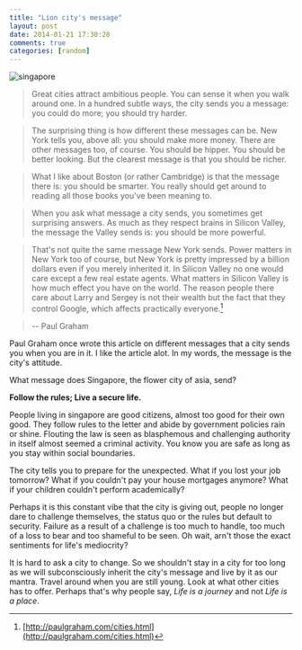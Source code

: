 ```yaml
---
title: "Lion city's message"
layout: post
date: 2014-01-21 17:30:28
comments: true
categories: [random]
---
```

![singapore](http://i1113.photobucket.com/albums/k508/houguochen/singapore.jpg)

> Great cities attract ambitious people. You can sense it when you walk around one. In a hundred subtle ways, the city sends you a message: you could do more; you should try harder.

> The surprising thing is how different these messages can be. New York tells you, above all: you should make more money. There are other messages too, of course. You should be hipper. You should be better looking. But the clearest message is that you should be richer.

> What I like about Boston (or rather Cambridge) is that the message there is: you should be smarter. You really should get around to reading all those books you've been meaning to.

> When you ask what message a city sends, you sometimes get surprising answers. As much as they respect brains in Silicon Valley, the message the Valley sends is: you should be more powerful.

> That's not quite the same message New York sends. Power matters in New York too of course, but New York is pretty impressed by a billion dollars even if you merely inherited it. In Silicon Valley no one would care except a few real estate agents. What matters in Silicon Valley is how much effect you have on the world. The reason people there care about Larry and Sergey is not their wealth but the fact that they control Google, which affects practically everyone.[^1]


> -- Paul Graham

Paul Graham once wrote this article on different messages that a city sends you when you are in it. I like the article alot. 
In my words, the message is the city's attitude.

What message does Singapore, the flower city of asia, send? 

**Follow the rules; Live a secure life.**

People living in singapore are good citizens, almost too good for their own good. They follow rules to the letter and abide by government policies rain or shine. Flouting the law is seen as blasphemous and challenging authority in itself almost seemed a criminal activity. You know you are safe as long as you stay within social boundaries.

The city tells you to prepare for the unexpected. What if you lost your job tomorrow? What if you couldn't pay your house mortgages anymore? What if your children couldn't perform academically?

Perhaps it is this constant vibe that the city is giving out, people no longer dare to challenge themselves, the status quo or the rules but default to security. Failure as a result of a challenge is too much to handle, too much of a loss to bear and too shameful to be seen. Oh wait, arn't those the exact sentiments for life's mediocrity? 

It is hard to ask a city to change. So we shouldn't stay in a city for too long as we will subconsciously inherit the city's message and live by it as our mantra. Travel around when you are still young. Look at what other cities has to offer. Perhaps that's why people say, *Life is a journey* and not *Life is a place*.


[^1]: [http://paulgraham.com/cities.html](http://paulgraham.com/cities.html)
